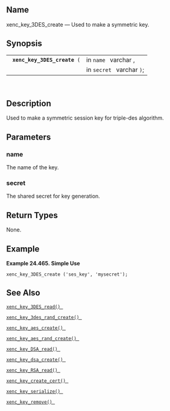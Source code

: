 <div>

<div>

</div>

<div>

## Name

xenc_key_3DES_create — Used to make a symmetric key.

</div>

<div>

## Synopsis

<div>

|                                   |                           |
|-----------------------------------|---------------------------|
| ` `**`xenc_key_3DES_create`**` (` | in `name ` varchar ,      |
|                                   | in `secret ` varchar `)`; |

<div>

 

</div>

</div>

</div>

<div>

## Description

Used to make a symmetric session key for triple-des algorithm.

</div>

<div>

## Parameters

<div>

### name

The name of the key.

</div>

<div>

### secret

The shared secret for key generation.

</div>

</div>

<div>

## Return Types

None.

</div>

<div>

## Example

<div>

**Example 24.465. Simple Use**

<div>

``` screen
xenc_key_3DES_create ('ses_key', 'mysecret');
```

</div>

</div>

  

</div>

<div>

## See Also

<a href="fn_xenc_key_3des_read.html" class="link"
title="xenc_key_3DES_read"><code
class="function">xenc_key_3DES_read() </code></a>

<a href="fn_xenc_key_3des_rand_create.html" class="link"
title="xenc_key_3DES_rand_create"><code
class="function">xenc_key_3des_rand_create() </code></a>

<a href="fn_xenc_key_aes_create.html" class="link"
title="xenc_key_AES_create"><code
class="function">xenc_key_aes_create() </code></a>

<a href="fn_xenc_key_aes_rand_create.html" class="link"
title="xenc_key_AES_rand_create"><code
class="function">xenc_key_aes_rand_create() </code></a>

<a href="fn_xenc_key_dsa_read.html" class="link"
title="xenc_key_DSA_read"><code
class="function">xenc_key_DSA_read() </code></a>

<a href="fn_xenc_key_dsa_create.html" class="link"
title="xenc_key_DSA_create"><code
class="function">xenc_key_dsa_create() </code></a>

<a href="fn_xenc_key_rsa_read.html" class="link"
title="xenc_key_RSA_read"><code
class="function">xenc_key_RSA_read() </code></a>

<a href="fn_xenc_key_create_cert.html" class="link"
title="xenc_key_create_cert"><code
class="function">xenc_key_create_cert() </code></a>

<a href="fn_xenc_key_serialize.html" class="link"
title="xenc_key_serialize"><code
class="function">xenc_key_serialize() </code></a>

<a href="fn_xenc_key_remove.html" class="link"
title="xenc_key_remove"><code
class="function">xenc_key_remove() </code></a>

</div>

</div>
